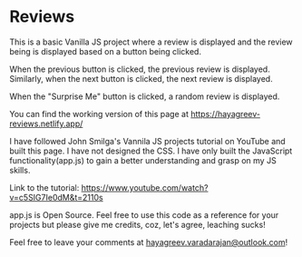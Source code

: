 # Reviews

This is a basic Vanilla JS project where a review is displayed and the review being is displayed based on a button being clicked.

When the previous button is clicked, the previous review is displayed. Similarly, when the next button is clicked, the next review is displayed.

When the "Surprise Me" button is clicked, a random review is displayed.

You can find the working version of this page at https://hayagreev-reviews.netlify.app/

I have followed John Smilga's Vannila JS projects tutorial on YouTube and built this page. I have not designed the CSS. I have only built the JavaScript functionality(app.js) to gain a better understanding and grasp on my JS skills.

Link to the tutorial: https://www.youtube.com/watch?v=c5SIG7Ie0dM&t=2110s

app.js is Open Source. Feel free to use this code as a reference for your projects but please give me credits, coz, let's agree, leaching sucks!

Feel free to leave your comments at hayagreev.varadarajan@outlook.com!